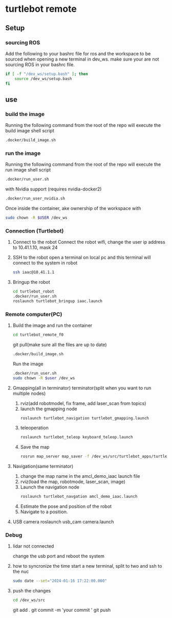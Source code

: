 # turtlebot remote

## Setup

### sourcing ROS

Add the following to your bashrc file for ros and the workspace to be sourced when opening a new terminal in dev_ws. make sure your are not sourcing ROS in your bashrc file.


```bash
if [ -f "/dev_ws/setup.bash" ]; then
    source /dev_ws/setup.bash
fi
```

## use

### build the image

Running the following command from the root of the repo will execute the build image shell script

```bash
.docker/build_image.sh
```

### run the image

Running the following command from the root of the repo will execute the run image shell script

```bash
.docker/run_user.sh
```

with Nvidia support (requires nvidia-docker2)

```bash
.docker/run_user_nvidia.sh
```
Once inside the container, ake ownership of the workspace with

```bash
sudo chown -R $USER /dev_ws
```

### Connection (Turtlebot)
1. Connect to the robot
   Connect the robot wifi, change the user ip address to 10.41.1.10, mask 24
2. SSH to the robot
   open a terminal on local pc and this terminal will connect to the system in robot
   
   ```bash
   ssh iaac@10.41.1.1
   ```
3. Bringup the robot
   ```bash
   cd turtlebot_robot
   .docker/run_user.sh
   roslaunch turtlebot_bringup iaac.launch
   ```
### Remote computer(PC)
1. Build the image and run the container
   ```bash
   cd turtlebot_remote_f0
   ```
   git pull(make sure all the files are up to date)
   ```bash
   .docker/build_image.sh
   ```
   Run the image
   ```bash
   .docker/run_user.sh
   sudo chown -R $user /dev_ws
   ```
2. Gmapping(all in terminator)
   terminator(split when you want to run multiple nodes)
   1. rviz(add robotmodel, fix frame, add laser_scan from topics)
   2. launch the gmapping node
      ```bash
      roslaunch turtlebot_navigation turtlebot_gmapping.launch
      ```
   3. teleoperation
      ```bash
      roslaunch turtlebot_teleop keyboard_teleop.launch
      ```
   4. Save the map
      ```bash
      rosrun map_server map_saver -f /dev_ws/src/turtlebot_apps/turtlebot_navigation/maps/<NAME>
      ```
3. Navigation(same terminator)
   1. change the map name in the amcl_demo_iaac launch file
   2. rviz(load the map, robotmode, laser_scan, image)
   3. Launch the navigation node
      ```bash
      roslaunch turtlebot_navgation amcl_demo_iaac.launch
      ```
   4. Estimate the pose and position of the robot
   5. Navigate to a position.

4. USB camera
   roslaunch usb_cam camera.launch


### Debug
1. lidar not connected

   change the usb port and reboot the system
2. how to syncronize the time
   start a new terminal, split to two and ssh to the nuc
   ```bash
   sudo date --set="2024-01-16 17:22:00.000"
   ```
3. push the changes
   ```bash
   cd /dev_ws/src
   ```
   git add .
   git commit -m 'your commit '
   git push
